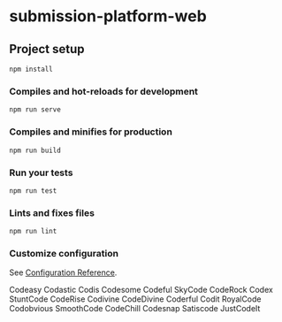# submission-platform-web

## Project setup
```
npm install
```

### Compiles and hot-reloads for development
```
npm run serve
```

### Compiles and minifies for production
```
npm run build
```

### Run your tests
```
npm run test
```

### Lints and fixes files
```
npm run lint
```

### Customize configuration
See [Configuration Reference](https://cli.vuejs.org/config/).

Codeasy
Codastic
Codis
Codesome
Codeful
SkyCode
CodeRock
Codex
StuntCode
CodeRise
Codivine
CodeDivine
Coderful
Codit
RoyalCode
Codobvious
SmoothCode
CodeChill
Codesnap
Satiscode
JustCodeIt
